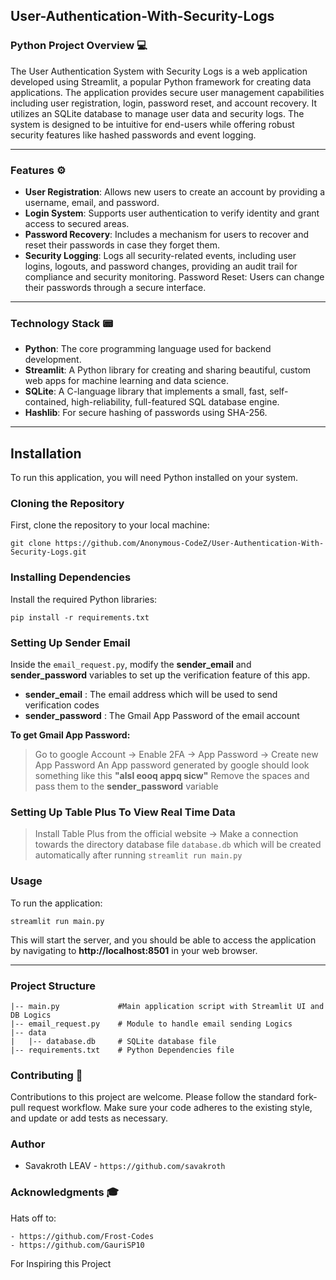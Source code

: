 ## User-Authentication-With-Security-Logs

### **Python Project Overview** 💻

The User Authentication System with Security Logs is a web application developed using Streamlit, a popular Python framework for creating data applications. The application provides secure user management capabilities including user registration, login, password reset, and account recovery. It utilizes an SQLite database to manage user data and security logs. The system is designed to be intuitive for end-users while offering robust security features like hashed passwords and event logging.

*****

### **Features** ⚙️
- **User Registration**: Allows new users to create an account by providing a username, email, and password.
- **Login System**: Supports user authentication to verify identity and grant access to secured areas.
- **Password Recovery**: Includes a mechanism for users to recover and reset their passwords in case they forget them.
- **Security Logging**: Logs all security-related events, including user logins, logouts, and password changes, providing an audit trail for compliance and security monitoring.
Password Reset: Users can change their passwords through a secure interface.

*****

### **Technology Stack** 📟
- **Python**: The core programming language used for backend development.
- **Streamlit**: A Python library for creating and sharing beautiful, custom web apps for machine learning and data science.
- **SQLite**: A C-language library that implements a small, fast, self-contained, high-reliability, full-featured SQL database engine.
- **Hashlib**: For secure hashing of passwords using SHA-256.

*****

## **Installation**
To run this application, you will need Python installed on your system.

### **Cloning the Repository**
First, clone the repository to your local machine:
```
git clone https://github.com/Anonymous-CodeZ/User-Authentication-With-Security-Logs.git
```

### **Installing Dependencies**
Install the required Python libraries:
```
pip install -r requirements.txt
```

### **Setting Up Sender Email**
Inside the `email_request.py`, modify the **sender_email** and **sender_password** variables to set up the verification feature of this app.
- **sender_email** : The email address which will be used to send verification codes
- **sender_password** : The Gmail App Password of the email account

**To get Gmail App Password:**
> Go to google Account -> Enable 2FA -> App Password -> Create new App Password
An App password generated by google should look something like this **"alsl eooq appq sicw"**
Remove the spaces and pass them to the **sender_password** variable

### **Setting Up Table Plus To View Real Time Data**
> Install Table Plus from the official website -> Make a connection towards the directory database file `database.db` which will be created automatically after running `streamlit run main.py`

### **Usage**
To run the application:
```
streamlit run main.py
```
This will start the server, and you should be able to access the application by navigating to **http://localhost:8501** in your web browser.

*****

### **Project Structure**
```
|-- main.py             #Main application script with Streamlit UI and DB Logics
|-- email_request.py    # Module to handle email sending Logics
|-- data                
|   |-- database.db     # SQLite database file
|-- requirements.txt    # Python Dependencies file
```

### **Contributing** 🤝
Contributions to this project are welcome. Please follow the standard fork-pull request workflow. Make sure your code adheres to the existing style, and update or add tests as necessary.

### **Author**
- Savakroth LEAV - `https://github.com/savakroth`

### **Acknowledgments** 🎓
Hats off to:
```
- https://github.com/Frost-Codes
- https://github.com/GauriSP10
```
For Inspiring this Project
